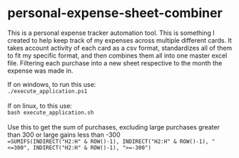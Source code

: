 # personal-expense-sheet-combiner

This is a personal expense tracker automation tool. This is something I created to help keep track of my expenses across multiple different cards. It takes account activity of each card as a csv format, standardizes all of them to fit my specific format, and then combines them all into one master excel file. Filtering each purchase into a new sheet respective to the month the expense was made in.

If on windows, to run this use:\
`./execute_application.ps1`\
\
If on linux, to this use:\
`bash execute_application.sh`\
\
Use this to get the sum of purchases, excluding large purchases greater than 300 or large gains less than -300\
`=SUMIFS(INDIRECT("H2:H" & ROW()-1), INDIRECT("H2:H" & ROW()-1), "<=300", INDIRECT("H2:H" & ROW()-1), ">=-300")`